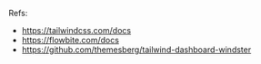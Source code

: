 Refs:

- https://tailwindcss.com/docs
- https://flowbite.com/docs
- https://github.com/themesberg/tailwind-dashboard-windster

